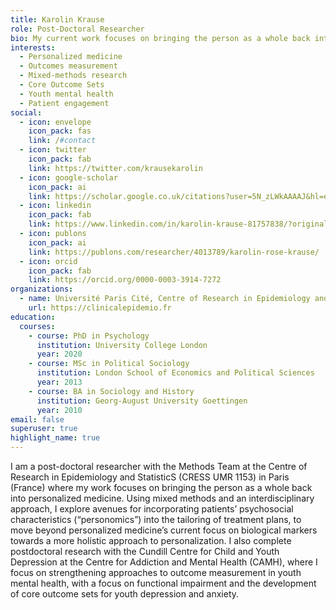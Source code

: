 ```yaml
---
title: Karolin Krause
role: Post-Doctoral Researcher
bio: My current work focuses on bringing the person as a whole back into personalized medicine. Using mixed methods and an interdisciplinary approach, I explore avenues for incorporating patients’ psychosocial characteristics (“personomics”) into the tailoring of treatment plans, to move beyond personalized medicine’s current focus on biological markers towards a more holistic approach to personalization. Previously, my research has focused on strengthening approaches to outcome measurement in youth mental health, with a focus on functional impairment, and the development of core outcome sets for youth depression and anxiety.
interests:
  - Personalized medicine
  - Outcomes measurement
  - Mixed-methods research
  - Core Outcome Sets
  - Youth mental health
  - Patient engagement
social:
  - icon: envelope
    icon_pack: fas
    link: /#contact
  - icon: twitter
    icon_pack: fab
    link: https://twitter.com/krausekarolin
  - icon: google-scholar
    icon_pack: ai
    link: https://scholar.google.co.uk/citations?user=5N_zLWkAAAAJ&hl=en
  - icon: linkedin
    icon_pack: fab
    link: https://www.linkedin.com/in/karolin-krause-81757838/?originalSubdomain=fr
  - icon: publons
    icon_pack: ai
    link: https://publons.com/researcher/4013789/karolin-rose-krause/
  - icon: orcid
    icon_pack: fab
    link: https://orcid.org/0000-0003-3914-7272
organizations:
  - name: Université Paris Cité, Centre of Research in Epidemiology and StatisticS (CRESS UMR 1153), Paris, France
    url: https://clinicalepidemio.fr 
education:
  courses:
    - course: PhD in Psychology
      institution: University College London
      year: 2020
    - course: MSc in Political Sociology
      institution: London School of Economics and Political Sciences
      year: 2013
    - course: BA in Sociology and History
      institution: Georg-August University Goettingen
      year: 2010
email: false
superuser: true
highlight_name: true
---
```

I am a post-doctoral researcher with the Methods Team at the Centre of Research in Epidemiology and StatisticS (CRESS UMR 1153) in Paris (France) where my work focuses on bringing the person as a whole back into personalized medicine. Using mixed methods and an interdisciplinary approach, I explore avenues for incorporating patients’ psychosocial characteristics (“personomics”) into the tailoring of treatment plans, to move beyond personalized medicine’s current focus on biological markers towards a more holistic approach to personalization. I also complete postdoctoral research with the Cundill Centre for Child and Youth Depression at the Centre for Addiction and Mental Health (CAMH), where I focus on strengthening approaches to outcome measurement in youth mental health, with a focus on functional impairment and the development of core outcome sets for youth depression and anxiety.
